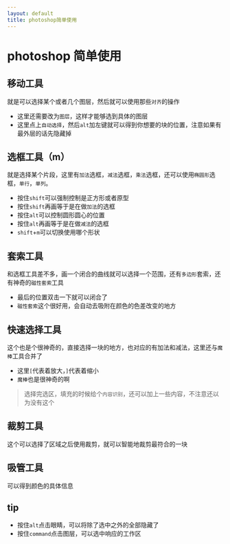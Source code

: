 ```yaml
---
layout: default
title: photoshop简单使用
---
```


# photoshop 简单使用

## 移动工具

就是可以选择某个或者几个图层，然后就可以使用那些`对齐`的操作

- 这里还需要改为`图层`，这样才能够选到具体的图层
- 这里点上`自动选择`，然后`alt`加左键就可以得到你想要的块的位置，注意如果有最外层的话先隐藏掉

## 选框工具（m）

就是选择某个片段，这里有`加法`选框，`减法`选框，`乘法`选框，还可以使用`椭圆形`选框，`单行`，`单列`。

- 按住`shift`可以强制控制是正方形或者原型
- 按住`shift`再画等于是在做`加法`的选框
- 按住`alt`可以控制圆形圆心的位置
- 按住`alt`再画等于是在做`减法`的选框
- `shift`+`m`可以切换使用哪个形状

## 套索工具

和选框工具差不多，画一个闭合的曲线就可以选择一个范围，还有`多边形`套索，还有神奇的`磁性套索`工具

- 最后的位置双击一下就可以闭合了
- `磁性套索`这个很好用，会自动去吸附在颜色的色差改变的地方

## 快速选择工具

这个也是个很神奇的，直接选择一块的地方，也对应的有加法和减法，这里还与`魔棒`工具合并了

- 这里`[`代表着放大，`]`代表着缩小
- `魔棒`也是很神奇的啊

> 选择完选区，填充的时候给个`内容识别`，还可以加上一些内容，不注意还以为没有这个

## 裁剪工具

这个可以选择了区域之后使用裁剪，就可以智能地裁剪最符合的一块

## 吸管工具

可以得到颜色的具体信息

## tip

- 按住`alt`点击眼睛，可以将除了选中之外的全部隐藏了
- 按住`command`点击图层，可以选中响应的工作区
